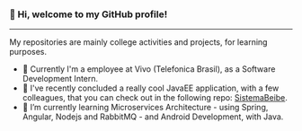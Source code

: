 ### 👋 Hi, welcome to my GitHub profile! 
***

My repositories are mainly college activities and projects, for learning purposes.

- 🔭 Currently I'm a employee at Vivo (Telefonica Brasil), as a Software Development Intern.
- 🎉 I've recently concluded a really cool JavaEE application, with a few colleagues, that you can check out in the following repo: [SistemaBeibe](https://github.com/Mateus-Wosniaki/SistemaBeibe).
- 📘 I’m currently learning Microservices Architecture - using Spring, Angular, Nodejs and RabbitMQ - and Android Development, with Java.

<!--
**gjperes/gjperes** is a ✨ _special_ ✨ repository because its `README.md` (this file) appears on your GitHub profile.

Here are some ideas to get you started:

- 🔭 I’m currently working on ...
- 🌱 I’m currently learning ...
- 👯 I’m looking to collaborate on ...
- 🤔 I’m looking for help with ...
- 💬 Ask me about ...
- 📫 How to reach me: ...
- 😄 Pronouns: ...
- ⚡ Fun fact: ...
-->

